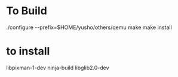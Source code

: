 # To Build
./configure --prefix=$HOME/yusho/others/qemu
make
make install

# to install
libpixman-1-dev
ninja-build
libglib2.0-dev